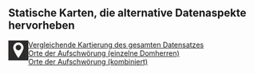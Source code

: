 <h2>Statische Karten, die alternative Datenaspekte hervorheben</h2>

<img src="./assets/map2.png" alt="drawing" width="40" style="padding=50px" align="left"/>
<a href="./Maps1_DE.html">Vergleichende Kartierung des gesamten Datensatzes</a><br>
<a href="./Maps2_DE.html">Orte der Aufschwörung (einzelne Domherren)</a><br>
<a href="./Maps3_DE.html">Orte der Aufschwörung (kombiniert)</a><br>
